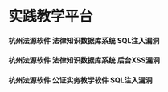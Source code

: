 # 实践教学平台

#### 杭州法源软件 法律知识数据库系统 SQL注入漏洞

#### 杭州法源软件 法律知识数据库系统 后台XSS漏洞

#### 杭州法源软件 公证实务教学软件 SQL注入漏洞

